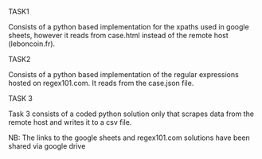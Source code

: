 TASK1

Consists of a python based implementation for the xpaths used in google sheets,
however it reads from case.html instead of the remote host (leboncoin.fr).

TASK2

Consists of a python based implementation of the regular expressions hosted on regex101.com.
It reads from the case.json file.

TASK 3

Task 3 consists of a coded python solution only that scrapes data
from the remote host and writes it to a csv file.

NB: The links to the google sheets and regex101.com solutions have been shared via
google drive
